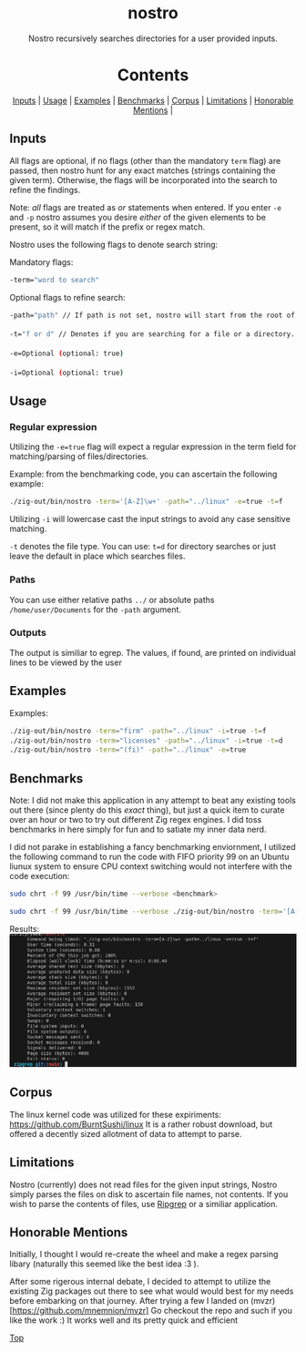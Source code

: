 <div align="center"> 

<!-- <img src="/assets/logo.png" width="450" height="500"> -->

# nostro
Nostro recursively searches directories for a user provided inputs.

# Contents
[Inputs](#inputs) |
[Usage](#usage) |
[Examples](#examples) |
[Benchmarks](#benchmarks) |
[Corpus](#corpus) |
[Limitations](#limitations) |
[Honorable Mentions](#honorable-mentions) |

</div>

## Inputs
All flags are optional, if no flags (other than the mandatory `term` flag) are passed, then nostro hunt for any exact matches (strings containing the given term). Otherwise, the flags will be incorporated into the search to refine the findings.

Note: *all* flags are treated as *or* statements when entered. If you enter `-e` and `-p` nostro assumes you desire *either* of the given elements to be present, so it will match if the prefix or regex match.

Nostro uses the following flags to denote search string:

Mandatory flags:
```bash
-term="word to search"
```

Optional flags to refine search:

```bash
-path="path" // If path is not set, nostro will start from the root of your OS. THis can take a while, so generally its recommended to set a directory.

-t="f or d" // Denotes if you are searching for a file or a directory. Default is to search for files unless specified otherwise

-e=Optional (optional: true)

-i=Optional (optional: true)
```

## Usage

### Regular expression
Utilizing the `-e=true` flag will expect a regular expression in the term field for matching/parsing of files/directories.

Example:
from the benchmarking code, you can ascertain the following example:
```bash
./zig-out/bin/nostro -term='[A-Z]\w+' -path="../linux" -e=true -t=f
```

Utilizing `-i` will lowercase cast the input strings to avoid any case sensitive matching.

`-t` denotes the file type. You can use: `t=d` for directory searches or just leave the default in place which searches files.

### Paths
You can use either relative paths `../` or absolute paths `/home/user/Documents` for the `-path` argument.

### Outputs
The output is similiar to egrep. The values, if found, are printed on individual lines to be viewed by the user

## Examples
Examples:
```bash
./zig-out/bin/nostro -term="firm" -path="../linux" -i=true -t=f
./zig-out/bin/nostro -term="licenses" -path="../linux" -i=true -t=d
./zig-out/bin/nostro -term="(fi)" -path="../linux" -e=true 
```

## Benchmarks
Note: I did not make this application in any attempt to beat any existing tools out there (since plenty do this *exact* thing), but just a quick item to curate over an hour or two to try out different Zig regex engines. I did toss benchmarks in here simply for fun and to satiate my inner data nerd. 

I did not parake in establishing a fancy benchmarking enviornment, I utilized the following command to run the code with FIFO priority 99 on an Ubuntu liunux system to ensure CPU context switching would not interfere with the code execution:

```bash
sudo chrt -f 99 /usr/bin/time --verbose <benchmark>
```

```bash
sudo chrt -f 99 /usr/bin/time --verbose ./zig-out/bin/nostro -term='[A-Z]\w+' -path="../linux" -e=true -t=f
```

Results:
![Benchmark](./assets/benchmarks.png)

## Corpus
The linux kernel code was utilized for these expiriments: https://github.com/BurntSushi/linux
It is a rather robust download, but offered a decently sized allotment of data to attempt to parse.

## Limitations
Nostro (currently) does not read files for the given input strings, Nostro simply parses the files on disk to ascertain file names, not contents. 
If you wish to parse the contents of files, use [Ripgrep](https://github.com/BurntSushi/ripgrep) or a similiar application.


## Honorable Mentions
Initially, I thought I would re-create the wheel and make a regex parsing libary (naturally this seemed like the best idea :3 ). 

After some rigerous internal debate, I decided to attempt to utilize the existing Zig packages out there to see what would would best for my needs before embarking on that journey. After trying a few I landed on (mvzr)[https://github.com/mnemnion/mvzr]
Go checkout the repo and such if you like the work :) It works well and its pretty quick and efficient

[Top](#contents)